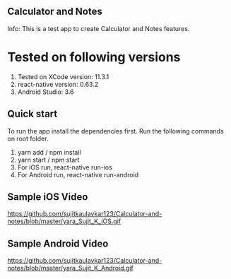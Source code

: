 ## Calculator and Notes
Info: This is a test app to create Calculator and Notes features.

# Tested on following versions 
1. Tested on XCode version: 11.3.1
2. react-native version: 0.63.2
3. Android Studio: 3.6

## Quick start
  To run the app install the dependencies first. Run the following commands on root folder.
1. yarn add / npm install
2. yarn start / npm start
3. For iOS run, react-native run-ios
4. For Android run, react-native run-android

## Sample iOS Video 
https://github.com/sujitkaulavkar123/Calculator-and-notes/blob/master/yara_Sujit_K_iOS.gif


## Sample Android Video 
https://github.com/sujitkaulavkar123/Calculator-and-notes/blob/master/yara_Sujit_K_Android.gif
